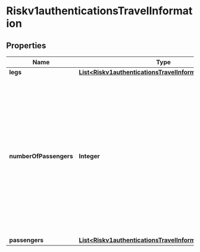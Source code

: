 
# Riskv1authenticationsTravelInformation

## Properties
Name | Type | Description | Notes
------------ | ------------- | ------------- | -------------
**legs** | [**List&lt;Riskv1authenticationsTravelInformationLegs&gt;**](Riskv1authenticationsTravelInformationLegs.md) |  |  [optional]
**numberOfPassengers** | **Integer** | Number of passengers for whom the ticket was issued. If you do not include this field in your request, CyberSource uses a default value of 1. Required for American Express SafeKey (U.S.) for travel-related requests.  |  [optional]
**passengers** | [**List&lt;Riskv1authenticationsTravelInformationPassengers&gt;**](Riskv1authenticationsTravelInformationPassengers.md) |  |  [optional]



